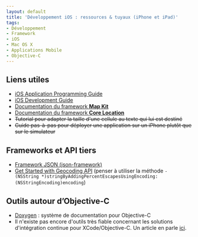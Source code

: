 ```yaml
---
layout: default
title: 'Développement iOS : ressources & tuyaux (iPhone et iPad)'
tags:
- Développement
- Framework
- iOS
- Mac OS X
- Applications Mobile
- Objective-C
---
```


## Liens utiles

* [iOS Application Programming Guide](http://developer.apple.com/library/ios/#documentation/iPhone/Conceptual/iPhoneOSProgrammingGuide/Introduction/Introduction.html)
* [iOS Development Guide](http://developer.apple.com/library/ios/#documentation/Xcode/Conceptual/iphone_development/000-Introduction/introduction.html)
* [Documentation du framework **Map Kit**](http://developer.apple.com/IPhone/library/documentation/MapKit/Reference/MapKit_Framework_Reference/index.html)
* [Documentation du framework **Core Location**](http://developer.apple.com/iPhone/library/documentation/CoreLocation/Reference/CoreLocation_Framework/index.html)
* ~~Tutorial pour adapter la taille d'une cellule au texte qui lui est destiné~~
* ~~Guide pas-à-pas pour déployer une application sur un iPhone plutôt que sur le simulateur~~

## Frameworks et API tiers

- [Framework JSON (json-framework)](http://code.google.com/p/json-framework/)
- [Get Started with Geocoding API](https://developers.google.com/maps/documentation/geocoding/start) (penser à utiliser la méthode `- (NSString *)stringByAddingPercentEscapesUsingEncoding:(NSStringEncoding)encoding`)

## Outils autour d’Objective-C

- [Doxygen](http://www.doxygen.nl) : système de documentation pour Objective-C
- Il n'existe pas encore d'outils très fiable concernant les solutions d'intégration continue pour XCode/Objective-C. Un article en parle [ici](http://www.gqadonis.com/?p=83).

